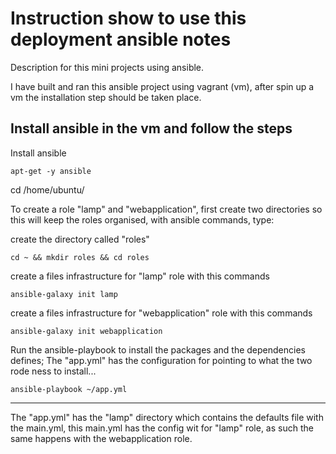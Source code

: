 # Instruction show to use this deployment ansible notes

Description for this mini projects using ansible.

I have built and ran this ansible project using vagrant (vm), after spin up a vm the installation step should be taken place.

## Install ansible in the vm and follow the steps


Install ansible

```
apt-get -y ansible
```

cd /home/ubuntu/

To create a role "lamp" and "webapplication", first create two directories
so this will keep the roles organised, with ansible commands, type:

create the directory called "roles"
```
cd ~ && mkdir roles && cd roles
```

create a files infrastructure for "lamp" role with this commands
```
ansible-galaxy init lamp
```

create a files infrastructure for "webapplication" role with this commands
```
ansible-galaxy init webapplication
```


Run the ansible-playbook to install the packages and the dependencies defines;
The "app.yml" has the configuration for pointing to what the two rode ness to install...

```
ansible-playbook ~/app.yml
```
<hr>

The "app.yml" has the "lamp" directory which contains the defaults file with the main.yml, this main.yml has the config wit for "lamp" role, as such the same happens with the webapplication role.
